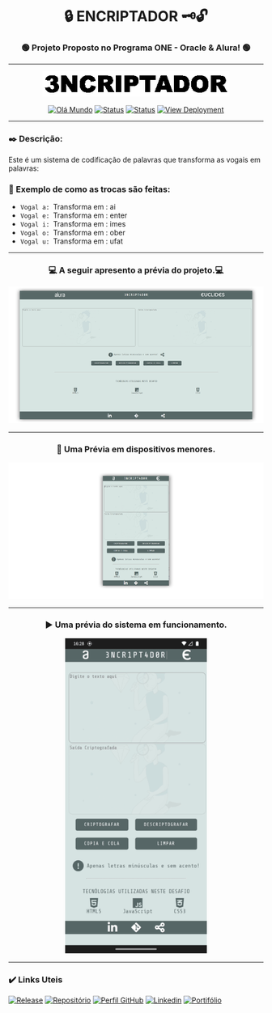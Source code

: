 # <div align="center">:lock: ENCRIPTADOR :old_key::unlock:</div>
 
### <div align="center">:green_circle: Projeto Proposto no Programa ONE - Oracle & Alura! :green_circle:</div>
___

[ <div align="center"> ![Capa](img/banner.gif)](https://github.com/euclides981/criptografia#readme) </div>

[<div align="center">![Olá Mundo](https://shields.io/badge/Olá-Mundo-blue)](https://github.com/euclides981/criptografia#readme) 
[![Status](https://shields.io/badge/STATUS-V%200.2%20Em%20Andamento-green)](https://github.com/euclides981/criptografia#readme) 
[![Status](https://shields.io/badge/Tecnologias%20Utilizadas-|%20HTML%205%20|%20CSS%203%20|%20JavaScript%20|-orange)](https://github.com/euclides981/criptografia#readme) 
[![View Deployment](https://shields.io/badge/View-Deployment-yellow.svg)](https://euclides981.github.io/criptografia) </div>
___
### :black_nib: Descrição:

Este é um sistema de codificação de palavras que transforma as vogais em palavras:

### :arrows_counterclockwise: Exemplo de como as trocas são feitas:

- `Vogal a: `Transforma em : ai
- `Vogal e: `Transforma em : enter
- `Vogal i: `Transforma em : imes
- `Vogal o: `Transforma em : ober
- `Vogal u: `Transforma em : ufat
___
###  <div align="center">:computer: A seguir apresento a prévia do projeto.:computer:</div>

[![Prévia do Projeto](img/previa.png)](https://github.com/euclides981/criptografia#readme)
___
###  <div align="center">:iphone: Uma Prévia em dispositivos menores.</div>

[![Prévia do Projeto](img/previa_mobile.png)](https://github.com/euclides981/criptografia#readme)
___
###  <div align="center">:arrow_forward: Uma prévia do sistema em funcionamento.</div>

<div align="center"><a href="https://github.com/euclides981/criptografia#readme"><img src="img/previa.gif" width="280" alt="Prévia Do Sistema Funcionando"></a></div>

___
### :heavy_check_mark: Links Uteis

[![Release](https://shields.io/badge/Release-v0.1-green)](https://github.com/euclides981/criptografia/releases/tag/v0.1)
[![Repositório](https://shields.io/badge/Repositório-Criptografia-yellow)](https://github.com/euclides981/criptografia)
[![Perfil GitHub](https://shields.io/badge/Perfil-GitHub-blue)](https://github.com/euclides981/)
[![Linkedin](https://shields.io/badge/Linkedin-Euclides-brown)](https://www.linkedin.com/in/euclides981/)
[![Portifólio](https://shields.io/badge/Portifólio-Euclides-aqua)](https://euclides981.github.io)
